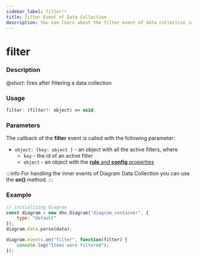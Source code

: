 ```yaml
---
sidebar_label: filter!!
title: filter Event of Data Collection
description: You can learn about the filter event of data collection in the documentation of the DHTMLX JavaScript Diagram library. Browse developer guides and API reference, try out code examples and live demos, and download a free 30-day evaluation version of DHTMLX Diagram.
---
```


# filter

### Description

@short: fires after filtering a data collection 

### Usage

~~~js
filter: (filter?: object) => void;
~~~

### Parameters

The callback of the **filter** event is called with the following parameter:

- `object: {key: object }` - an object with all the active filters, where
	- `key` - the id of an active filter
	- `object` - an object with the [**rule** and **config** properties](api/data_collection/filter_method.md#parameters)

:::info
For handling the inner events of Diagram Data Collection you can use the **on()** method.
:::

### Example

~~~js {7-9}
// initializing Diagram
const diagram = new dhx.Diagram("diagram_container", {
    type: "default"
});
diagram.data.parse(data);

diagram.events.on("filter", function(filter) {
    console.log("Items were filtered");
});
~~~